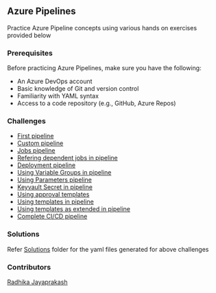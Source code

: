 ## Azure Pipelines

Practice Azure Pipeline concepts using various hands on exercises provided below

### Prerequisites

Before practicing Azure Pipelines, make sure you have the following:

- An Azure DevOps account
- Basic knowledge of Git and version control
- Familiarity with YAML syntax
- Access to a code repository (e.g., GitHub, Azure Repos)


### Challenges

- [First pipeline](./01-first-pipeline.md)
- [Custom pipeline](./02-custom-pipeline.md)
- [Jobs pipeline](./03-jobs-pipeline.md)
- [Refering dependent jobs in pipeline](./04-dependent-jobs.md)
- [Deployment pipeline](./05-deployment-pipeline.md)
- [Using Variable Groups in pipeline](./06-variables-groups.md)
- [Using Parameters pipeline](./07-parameter-pipeline.md)
- [Keyvault Secret in pipeline](./08-keyvault-secret-pipeline)
- [Using approval templates](./09-approvals-templates-pipeline.md)
- [Using templates in pipeline](./10-templates-pipeline.md)
- [Using templates as extended in pipeline](./11-templates-extends-pipeline.md)
- [Complete CI/CD pipeline](./12-cicd-yaml-pipeline.md)

### Solutions

Refer [Solutions](./Solution/) folder for the yaml files generated for above challenges

### Contributors
[Radhika Jayaprakash](rjayaprakash@microsoft.com)